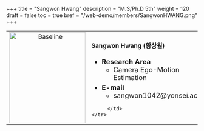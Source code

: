 +++
title = "Sangwon Hwang"
description = "M.S/Ph.D 5th"
weight = 120
draft = false
toc = true
bref = "/web-demo/members/SangwonHWANG.png"
+++

<table>
    <tr>
       <td width="280" align="center" valign="top">
          <img alt="Baseline" width="200px" height="240" src="/web-demo/members/SangwonHWANG.jpg">
       </td>
       <td>
            <h4>Sangwon Hwang (황상원)</h4>
            <ul class="member_info">
                <li style="font-size: 18px"><b>Research Area</b>
                    <ul class="interest">
                        <li style="margin-bottom: 5px">Camera Ego-Motion Estimation</li>
                    </ul>
                </li>
                <li style="font-size: 18px"><b>E-mail</b>
                    <ul>
                        <li style="margin-bottom: 5px">sangwon1042@yonsei.ac.kr</li>
                    </ul>
                </li>
            </ul>
            
         </td>
    </tr>
</table>
